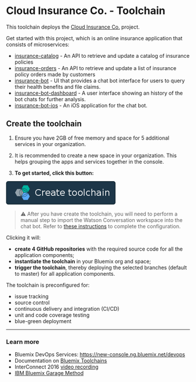 # Cloud Insurance Co. - Toolchain

This toolchain deploys the [Cloud Insurance Co.](https://github.com/IBM-Bluemix/cloudco-insurance) project.

Get started with this project, which is an online insurance application that consists of microservices:

* [insurance-catalog][catalog_github_url] - An API to retrieve and update a catalog of insurance policies
* [insurance-orders][orders_github_url] - An API to retrieve and update a list of insurance policy orders made by customers
* [insurance-bot][bot_github_url] - UI that provides a chat bot interface for users to query their health benefits and file claims.
* [insurance-bot-dashboard][dashboard_github_url] - A user interface showing an history of the bot chats for further analysis.
* [insurance-bot-ios][mobile_github_url] - An iOS application for the chat bot.

## Create the toolchain

1. Ensure you have 2GB of free memory and space for 5 additional services in your organization.

1. It is recommended to create a new space in your organization. This helps grouping the apps and services together in the console.

1. **To get started, click this button:**

  [![Deploy To Bluemix](./.bluemix/create_toolchain_button.png)](https://new-console.ng.bluemix.net/devops/setup/deploy/?repository=https%3A//github.com//IBM-Bluemix/insurance-toolchain.git)

  > :warning: After you have create the toolchain, you will need to perform a manual step to import the Watson Conversation workspace into the chat bot. Refer to [these instructions](https://github.com/IBM-Bluemix/insurance-bot#importWorkspace) to complete the configuration.

  Clicking it will:
  * **create 4 GitHub repositories** with the required source code for all the application components;
  * **instantiate the toolchain** in your Bluemix org and space;
  * **trigger the toolchain**, thereby deploying the selected branches (default to master) for all application components.


The toolchain is preconfigured for:

- issue tracking
- source control
- continuous delivery and integration (CI/CD)
- unit and code coverage testing
- blue-green deployment

---

### Learn more

* Bluemix DevOps Services: https://new-console.ng.bluemix.net/devops
* Documentation on [Bluemix Toolchains][toolchains_overview_url]
* InterConnect 2016 [video recording][toolchains_interconnect_video_url]
* [IBM Bluemix Garage Method][garage_method_url]

<!--Links-->
[bot_github_url]: https://github.com/IBM-Bluemix/insurance-bot
[orders_github_url]: https://github.com/IBM-Bluemix/insurance-orders
[catalog_github_url]: https://github.com/IBM-Bluemix/insurance-catalog
[dashboard_github_url]: https://github.com/IBM-Bluemix/insurance-bot-dashboard
[mobile_github_url]: https://github.com/IBM-Bluemix/insurance-bot-ios
[toolchains_overview_url]: https://new-console.ng.bluemix.net/docs/toolchains/toolchains_overview.html
[toolchains_interconnect_video_url]: https://vimeo.com/156126035/8b04b8878a
[garage_method_url]: https://www.ibm.com/devops/method
